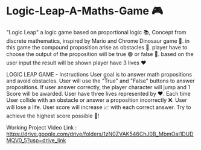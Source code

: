 # Logic-Leap-A-Maths-Game 🎮
"Logic Leap" a logic game based on proportional logic 📚, Concept from discrete mathematics, inspired by Mario and Chrome Dinosaur game 🦖. in this game the compound proposition arise as obstacles 🧱. player have to choose the output of the proposition will be true 🟢 or false 🔴. based on the user input the result will be shown player have 3 lives ❤️

LOGIC LEAP GAME - Instructions User goal is to answer math propositions and avoid obstacles. User will use the "True" and "False" buttons to answer propositions. If user answer correctly, the player character will jump and 1 Score will be awarded. User have three lives represented by ❤️. Each time User collide with an obstacle or answer a proposition incorrectly ❌. User will lose a life. User score will increase 📈 with each correct answer. Try to achieve the highest score possible 🎯!


Working Project Video Link : https://drive.google.com/drive/folders/1zN0ZVAK546ChJ0B_MbmOaI1DUDMQV0_5?usp=drive_link
